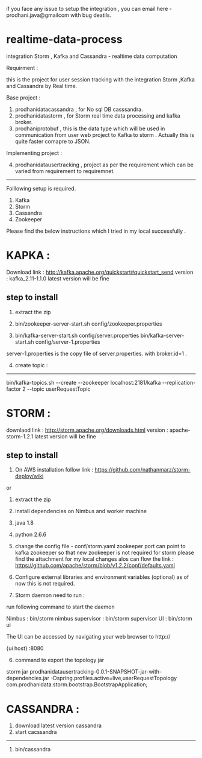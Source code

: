 if you face any issue to setup the integration , you can email here - prodhani.java@gmailcom  with bug deatils.

# realtime-data-process
integration Storm , Kafka and Cassandra -  realtime data computation

Requirment : 

this is the project for user session tracking with the integration Storm ,Kafka and Cassandra by Real time.

Base project  :

  1. prodhanidatacassandra , for No sql DB casssandra.
  2. prodhanidatastorm , for Storm real time data processing and kafka broker. 
  3. prodhaniprotobuf , this is the data type which will be used in communication from
      user web project to Kafka to storm . Actually this is quite faster comapre to JSON.
      
Implementing project :

  4. prodhanidatausertracking , project as per the requirement which can be varied from requirement to requiremnet.
  
----------------------------

Folllowing setup is required. 

1. Kafka 
2. Storm 
3. Cassandra 
4. Zookeeper

Please find the below instructions which I tried in my local successfully .

KAPKA : 
====================

Download link : http://kafka.apache.org/quickstart#quickstart_send
version : kafka_2.11-1.1.0 
latest version will be fine

step to install 
----------------
1. extract the zip 
2. bin/zookeeper-server-start.sh config/zookeeper.properties

3. bin/kafka-server-start.sh config/server.properties 
bin/kafka-server-start.sh config/server-1.properties

server-1.properties is the copy file of server.properties.
with broker.id=1 .

4. create topic :
----------------
bin/kafka-topics.sh --create --zookeeper localhost:2181/kafka --replication-factor 2 --topic userRequestTopic

STORM :
=======================

downlaod link : http://storm.apache.org/downloads.html
version : apache-storm-1.2.1
latest version will be fine

step to install 
----------------
1. On AWS installation follow link : https://github.com/nathanmarz/storm-deploy/wiki

or

1. extract the zip 
2. install dependencies on Nimbus and worker machine 
1. java 1.8
2. python 2.6.6
3. change the config file - conf/storm.yaml
zookeeper port can point to kafka zookeeper so that new zookeeper is not required for storm
please find the attachment for my local changes 
alos can flow the link : https://github.com/apache/storm/blob/v1.2.2/conf/defaults.yaml

4. Configure external libraries and environment variables (optional)
as of now this is not required.

5. Storm daemon need to run :

run following command to start the daemon

Nimbus : bin/storm nimbus
supervisor : bin/storm supervisor
UI : bin/storm ui

The UI can be accessed by navigating your web browser to http://

{ui host}
:8080

6. command to export the topology jar

storm jar prodhanidatausertracking-0.0.1-SNAPSHOT-jar-with-dependencies.jar -Dspring.profiles.active=live,userRequestTopology com.prodhanidata.storm.bootstrap.BootstrapApplication;

CASSANDRA :
=================================
1. download latest version cassandra 
2. start cacssandra 
-------------------
1. bin/cassandra
